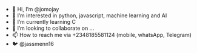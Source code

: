 - 👋 Hi, I’m @jomojay
- 👀 I’m interested in python, javascript, machine learning and AI 
- 🌱 I’m currently learning C
- 💞️ I’m looking to collaborate on ...
- 📫 How to reach me via +2348185581124 (mobile, whatsApp, Telegram)
- 🐦 @jassmenn16

<!---
jomojay/jomojay is a ✨ special ✨ repository because its `README.md` (this file) appears on your GitHub profile.
You can click the Preview link to take a look at your changes.
--->
